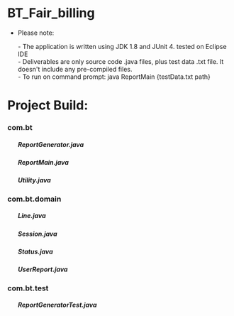 # BT_Fair_billing

- Please note:<br>


<ul>
- The application is written using JDK 1.8 and JUnit 4. tested on Eclipse IDE<br>
- Deliverables are only source code .java files, plus test data .txt file. It doesn't include any pre-compiled files.<br>
- To run on command prompt: java ReportMain {testData.txt path}  
</ul>

# Project Build:

 
 <h3>com.bt</h3>
 <ul>
  <h5>ReportGenerator.java</h5>
  <h5>ReportMain.java</h5>
  <h5>Utility.java</h5>
  </ul>
  
   <h3>com.bt.domain</h3>
 <ul>
  <h5>Line.java</h5>
  <h5>Session.java</h5>
  <h5>Status.java</h5>
  <h5>UserReport.java</h5>
  </ul>
  
<h3>com.bt.test</h3>
 <ul>
  <h5>ReportGeneratorTest.java</h5>
  </ul>
